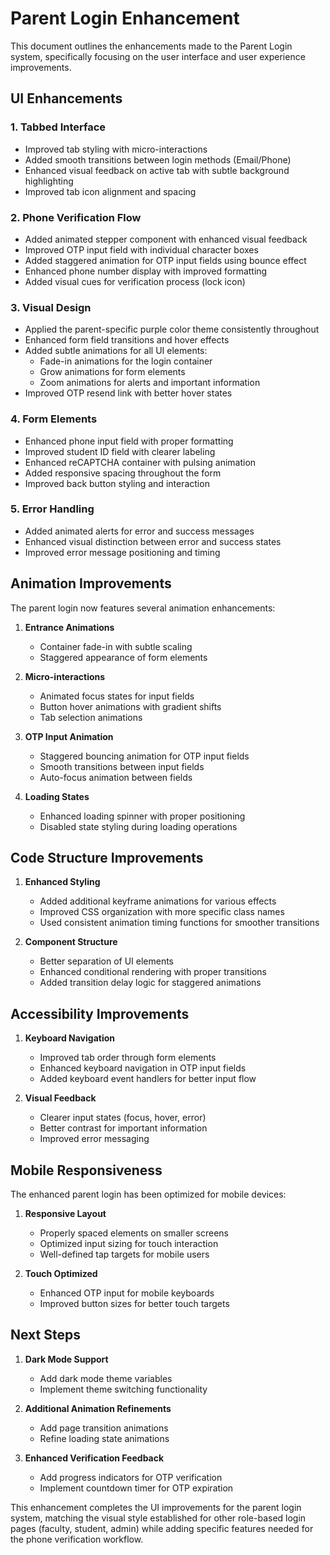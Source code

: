 # Parent Login Enhancement

This document outlines the enhancements made to the Parent Login system, specifically focusing on the user interface and user experience improvements.

## UI Enhancements

### 1. Tabbed Interface
- Improved tab styling with micro-interactions
- Added smooth transitions between login methods (Email/Phone)
- Enhanced visual feedback on active tab with subtle background highlighting
- Improved tab icon alignment and spacing

### 2. Phone Verification Flow
- Added animated stepper component with enhanced visual feedback
- Improved OTP input field with individual character boxes
- Added staggered animation for OTP input fields using bounce effect
- Enhanced phone number display with improved formatting
- Added visual cues for verification process (lock icon)

### 3. Visual Design
- Applied the parent-specific purple color theme consistently throughout
- Enhanced form field transitions and hover effects
- Added subtle animations for all UI elements:
  - Fade-in animations for the login container
  - Grow animations for form elements
  - Zoom animations for alerts and important information
- Improved OTP resend link with better hover states

### 4. Form Elements
- Enhanced phone input field with proper formatting
- Improved student ID field with clearer labeling
- Enhanced reCAPTCHA container with pulsing animation
- Added responsive spacing throughout the form
- Improved back button styling and interaction

### 5. Error Handling
- Added animated alerts for error and success messages
- Enhanced visual distinction between error and success states
- Improved error message positioning and timing

## Animation Improvements

The parent login now features several animation enhancements:

1. **Entrance Animations**
   - Container fade-in with subtle scaling
   - Staggered appearance of form elements

2. **Micro-interactions**
   - Animated focus states for input fields
   - Button hover animations with gradient shifts
   - Tab selection animations

3. **OTP Input Animation**
   - Staggered bouncing animation for OTP input fields
   - Smooth transitions between input fields
   - Auto-focus animation between fields

4. **Loading States**
   - Enhanced loading spinner with proper positioning
   - Disabled state styling during loading operations

## Code Structure Improvements

1. **Enhanced Styling**
   - Added additional keyframe animations for various effects
   - Improved CSS organization with more specific class names
   - Used consistent animation timing functions for smoother transitions

2. **Component Structure**
   - Better separation of UI elements
   - Enhanced conditional rendering with proper transitions
   - Added transition delay logic for staggered animations

## Accessibility Improvements

1. **Keyboard Navigation**
   - Improved tab order through form elements
   - Enhanced keyboard navigation in OTP input fields
   - Added keyboard event handlers for better input flow

2. **Visual Feedback**
   - Clearer input states (focus, hover, error)
   - Better contrast for important information
   - Improved error messaging

## Mobile Responsiveness

The enhanced parent login has been optimized for mobile devices:

1. **Responsive Layout**
   - Properly spaced elements on smaller screens
   - Optimized input sizing for touch interaction
   - Well-defined tap targets for mobile users

2. **Touch Optimized**
   - Enhanced OTP input for mobile keyboards
   - Improved button sizes for better touch targets

## Next Steps

1. **Dark Mode Support**
   - Add dark mode theme variables
   - Implement theme switching functionality

2. **Additional Animation Refinements**
   - Add page transition animations
   - Refine loading state animations

3. **Enhanced Verification Feedback**
   - Add progress indicators for OTP verification
   - Implement countdown timer for OTP expiration
   
This enhancement completes the UI improvements for the parent login system, matching the visual style established for other role-based login pages (faculty, student, admin) while adding specific features needed for the phone verification workflow.
